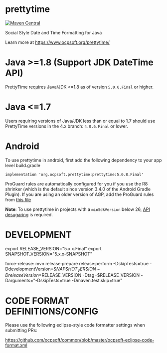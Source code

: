prettytime
==========

[![Maven Central](https://img.shields.io/maven-central/v/org.ocpsoft.prettytime/prettytime)](https://central.sonatype.com/artifact/org.ocpsoft.prettytime/prettytime)

Social Style Date and Time Formatting for Java

Learn more at https://www.ocpsoft.org/prettytime/

Java >=1.8 (Support JDK DateTime API)
=======
PrettyTime requires Java/JDK >=1.8 as of version `5.0.0.Final` or higher.

Java <=1.7
=======
Users requiring versions of Java/JDK less than or equal to 1.7 should use PrettyTime versions in the 4.x branch: `4.0.6.Final` or lower.

Android
=======
To use prettytime in android, first add the following dependency to your app level build.gradle

	implementation 'org.ocpsoft.prettytime:prettytime:5.0.8.Final'

ProGuard rules are automatically configured for you if you use the R8 shrinker (which is the default since version 3.4.0 of the Android Gradle Plugin). If you are using an older version of AGP, add the ProGuard rules from [this file](core/src/main/resources/META-INF/proguard/prettytime.pro)

**Note**: To use prettytime in projects with a `minSdkVersion` below 26, [API desugaring](https://developer.android.com/studio/write/java8-support#library-desugaring) is required.

DEVELOPMENT
===========
export RELEASE_VERSION="5.x.x.Final"
export SNAPSHOT_VERSION="5.x.x-SNAPSHOT"

force-release: mvn release:prepare release:perform -DskipTests=true -DdevelopmentVersion=$SNAPSHOT_VERSION -DreleaseVersion=$RELEASE_VERSION -Dtag=$RELEASE_VERSION -Darguments="-DskipTests=true -Dmaven.test.skip=true"

CODE FORMAT DEFINITIONS/CONFIG
==============================
Please use the following eclipse-style code formatter settings when submitting PRs:

https://github.com/ocpsoft/common/blob/master/ocpsoft-eclipse-code-format.xml
